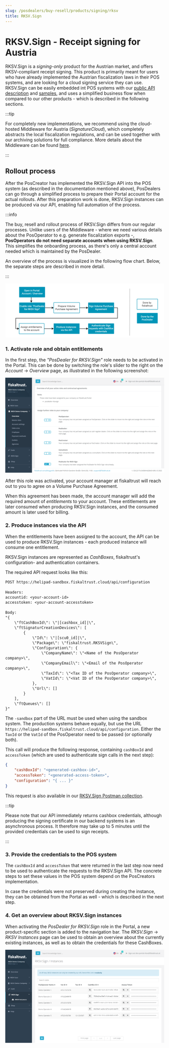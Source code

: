 ```yaml
---
slug: /posdealers/buy-resell/products/signing/rksv
title: RKSV.Sign
---
```


# RKSV.Sign - Receipt signing for Austria
RKSV.Sign is a _signing-only_ product for the Austrian market, and offers RKSV-compliant receipt signing. This product is primarily meant for users who have already implemented the Austrian fiscalization laws in their POS systems, and are looking for a cloud signing service they can use. RKSV.Sign can be easily embedded int POS systems with our [public API description](/poscreators/signing/austria/api) and [samples](https://rksvsign-samples.docs.fiskaltrust.cloud/), and uses a simplified business flow when compared to our other products - which is described in the following sections.

:::tip

For completely new implementations, we recommend using the cloud-hosted Middleware for Austria (_SignatureCloud_), which completely abstracts the local fiscalization regulations, and can be used together with our archiving solutions for full compliance. More details about the Middleware can be found [here](../middleware.md).

:::

## Rollout process
After the PosCreator has implemented the RKSV.Sign API into the POS system (as described in the documentation mentioned above), PosDealers can go through a simplified process to prepare their Portal account for the actual rollouts. After this preparation work is done, RKSV.Sign instances can be produced via our API, enabling full automation of the process.

:::info

The buy, resell and rollout process of RKSV.Sign differs from our regular processes. Unlike users of the Middleware - where we need various details about the PosOperator to e.g. generate fiscalization exports -, **PosOperators do not need separate accounts when using RKSV.Sign**.\
This simplifies the onboarding process, as there's only a central account needed which is maintained by the PosDealer.

An overview of the process is visualized in the following flow chart. Below, the separate steps are described in more detail.

:::

![rksv-sign-process](../../images/rksv-sign.png)

### 1. Activate role and obtain entitlements
In the first step, the _"PosDealer for RKSV.Sign"_ role needs to be activated in the Portal. This can be done by switching the role's slider to the right on the _Account_ -> _Overview_ page, as illustrated in the following screenshot:

![rksv-sign-role](../../images/rksv-sign-role.png)

After this role was activated, your account manager at fiskaltrust will reach out to you to agree on a Volume Purchase Agreement.

When this agreement has been made, the account manager will add the required amount of _entitlements_ to your account. These entitlements are later consumed when producing RKSV.Sign instances, and the consumed amount is later used for billing.

### 2. Produce instances via the API
When the entitlements have been assigned to the account, the API can be used to produce RKSV.Sign instances - each produced instance will consume one entitlement.

RKSV.Sign instances are represented as _CashBoxes_, fiskaltrust's configuration- and authentication containers. 

The required API request looks like this:

```
POST https://helipad-sandbox.fiskaltrust.cloud/api/configuration

Headers:
accountid: <your-account-id>
accesstoken: <your-account-accesstoken>

Body:
"{
    \"ftCashBoxId\": \"|[cashbox_id]|\",
    \"ftSignaturCreationDevices\": [
        {
            \"Id\": \"|[scu0_id]|\",
            \"Package\": \"fiskaltrust.RKSVSign\",
            \"Configuration\": {
                \"CompanyName\": \"<Name of the PosOperator company>\",
                \"CompanyEmail\": \"<Email of the PosOperator company>\",
                \"TaxId\": \"<Tax ID of the PosOperator company>\",
                \"VatId\": \"<Vat ID of the PosOperator company>\",
            },
            \"Url\": []
        }
    ],
    \"ftQueues\": []
}"
```

The `-sandbox` part of the URL must be used when using the sandbox system. The production systems behave equally, but use the URL `https://helipad-sandbox.fiskaltrust.cloud/api/configuration`. Either the `TaxId` or the `VatId` of the PosOperator need to be passed (or optionally both).


This call will produce the following response, containing `cashBoxId` and `accessToken` (which are used to authenticate sign calls in the next step):

```json
{
    "cashBoxId": "<generated-cashbox-id>",
    "accessToken": "<generated-access-token>",
    "configuration": "{ ... }"
}
```


This request is also available in our [RKSV.Sign Postman collection](https://rksvsign-samples.docs.fiskaltrust.cloud/#c7c7014d-ce3e-4577-aeff-f5e302d15b4b).

:::tip

Please note that our API immediately returns cashbox credentials, although producing the signing certificate in our backend systems is an asynchronous process. It therefore may take up to 5 minutes until the provided credentials can be used to sign receipts.

:::

### 3. Provide the credentials to the POS system
The `cashBoxId` and `accessToken` that were returned in the last step now need to be used to authenticate the requests to the RKSV.Sign API. The concrete steps to set these values in the POS system depend on the PosCreators implementation.

In case the credentials were not preserved during creating the instance, they can be obtained from the Portal as well - which is described in the next step.

### 4. Get an overview about RKSV.Sign instances
When activating the _PosDealer for RKSV.Sign_ role in the Portal, a new product-specific section is added to the navigation bar. The _RKSV.Sign_ -> _RKSV Instances_ page can be used to obtain an overview about the currently existing instances, as well as to obtain the credentials for these CashBoxes.

![rksv-sign-list](../../images/rksv-sign-list.png)

